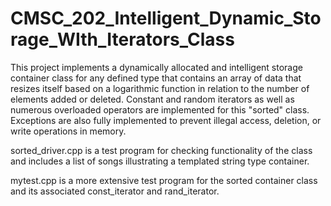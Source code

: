 # CMSC_202_Intelligent_Dynamic_Storage_WIth_Iterators_Class
This project implements a dynamically allocated and intelligent storage container class for any defined type that contains an array of data that resizes itself based on a logarithmic function in relation to the number of elements added or deleted. Constant and random iterators as well as numerous overloaded operators are implemented for this "sorted" class. Exceptions are also fully implemented to prevent illegal access, deletion, or write operations in memory.

sorted_driver.cpp is a test program for checking functionality of the class and includes a list of songs illustrating a templated string type container.

mytest.cpp is a more extensive test program for the sorted<T> container class and its associated const_iterator and rand_iterator.
